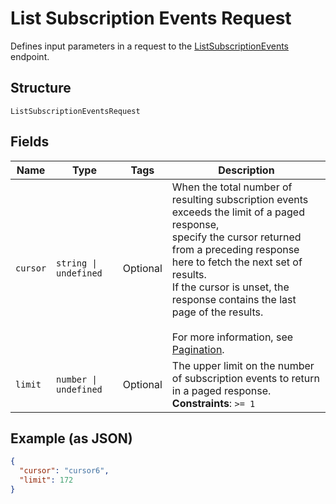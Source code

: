 
# List Subscription Events Request

Defines input parameters in a request to the
[ListSubscriptionEvents](../../doc/api/subscriptions.md#list-subscription-events)
endpoint.

## Structure

`ListSubscriptionEventsRequest`

## Fields

| Name | Type | Tags | Description |
|  --- | --- | --- | --- |
| `cursor` | `string \| undefined` | Optional | When the total number of resulting subscription events exceeds the limit of a paged response,<br>specify the cursor returned from a preceding response here to fetch the next set of results.<br>If the cursor is unset, the response contains the last page of the results.<br><br>For more information, see [Pagination](../../https://developer.squareup.com/docs/working-with-apis/pagination). |
| `limit` | `number \| undefined` | Optional | The upper limit on the number of subscription events to return<br>in a paged response.<br>**Constraints**: `>= 1` |

## Example (as JSON)

```json
{
  "cursor": "cursor6",
  "limit": 172
}
```


